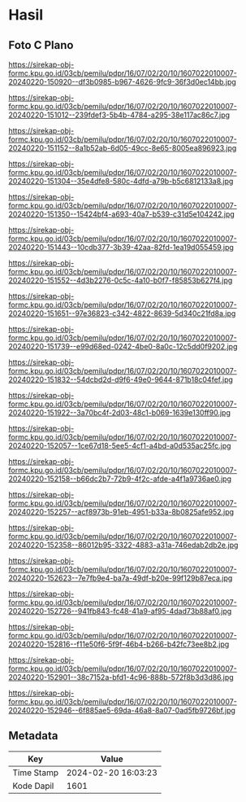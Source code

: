 # Hasil

## Foto C Plano

https://sirekap-obj-formc.kpu.go.id/03cb/pemilu/pdpr/16/07/02/20/10/1607022010007-20240220-150920--df3b0985-b967-4626-9fc9-36f3d0ec14bb.jpg

https://sirekap-obj-formc.kpu.go.id/03cb/pemilu/pdpr/16/07/02/20/10/1607022010007-20240220-151012--239fdef3-5b4b-4784-a295-38e117ac86c7.jpg

https://sirekap-obj-formc.kpu.go.id/03cb/pemilu/pdpr/16/07/02/20/10/1607022010007-20240220-151152--8a1b52ab-6d05-49cc-8e65-8005ea896923.jpg

https://sirekap-obj-formc.kpu.go.id/03cb/pemilu/pdpr/16/07/02/20/10/1607022010007-20240220-151304--35e4dfe8-580c-4dfd-a79b-b5c6812133a8.jpg

https://sirekap-obj-formc.kpu.go.id/03cb/pemilu/pdpr/16/07/02/20/10/1607022010007-20240220-151350--15424bf4-a693-40a7-b539-c31d5e104242.jpg

https://sirekap-obj-formc.kpu.go.id/03cb/pemilu/pdpr/16/07/02/20/10/1607022010007-20240220-151443--10cdb377-3b39-42aa-82fd-1ea19d055459.jpg

https://sirekap-obj-formc.kpu.go.id/03cb/pemilu/pdpr/16/07/02/20/10/1607022010007-20240220-151552--4d3b2276-0c5c-4a10-b0f7-f85853b627f4.jpg

https://sirekap-obj-formc.kpu.go.id/03cb/pemilu/pdpr/16/07/02/20/10/1607022010007-20240220-151651--97e36823-c342-4822-8639-5d340c21fd8a.jpg

https://sirekap-obj-formc.kpu.go.id/03cb/pemilu/pdpr/16/07/02/20/10/1607022010007-20240220-151739--e99d68ed-0242-4be0-8a0c-12c5dd0f9202.jpg

https://sirekap-obj-formc.kpu.go.id/03cb/pemilu/pdpr/16/07/02/20/10/1607022010007-20240220-151832--54dcbd2d-d9f6-49e0-9644-871b18c04fef.jpg

https://sirekap-obj-formc.kpu.go.id/03cb/pemilu/pdpr/16/07/02/20/10/1607022010007-20240220-151922--3a70bc4f-2d03-48c1-b069-1639e130ff90.jpg

https://sirekap-obj-formc.kpu.go.id/03cb/pemilu/pdpr/16/07/02/20/10/1607022010007-20240220-152057--1ce67d18-5ee5-4cf1-a4bd-a0d535ac25fc.jpg

https://sirekap-obj-formc.kpu.go.id/03cb/pemilu/pdpr/16/07/02/20/10/1607022010007-20240220-152158--b66dc2b7-72b9-4f2c-afde-a4f1a9736ae0.jpg

https://sirekap-obj-formc.kpu.go.id/03cb/pemilu/pdpr/16/07/02/20/10/1607022010007-20240220-152257--acf8973b-91eb-4951-b33a-8b0825afe952.jpg

https://sirekap-obj-formc.kpu.go.id/03cb/pemilu/pdpr/16/07/02/20/10/1607022010007-20240220-152358--86012b95-3322-4883-a31a-746edab2db2e.jpg

https://sirekap-obj-formc.kpu.go.id/03cb/pemilu/pdpr/16/07/02/20/10/1607022010007-20240220-152623--7e7fb9e4-ba7a-49df-b20e-99f129b87eca.jpg

https://sirekap-obj-formc.kpu.go.id/03cb/pemilu/pdpr/16/07/02/20/10/1607022010007-20240220-152726--941fb843-fc48-41a9-af95-4dad73b88af0.jpg

https://sirekap-obj-formc.kpu.go.id/03cb/pemilu/pdpr/16/07/02/20/10/1607022010007-20240220-152816--f11e50f6-5f9f-46b4-b266-b42fc73ee8b2.jpg

https://sirekap-obj-formc.kpu.go.id/03cb/pemilu/pdpr/16/07/02/20/10/1607022010007-20240220-152901--38c7152a-bfd1-4c96-888b-572f8b3d3d86.jpg

https://sirekap-obj-formc.kpu.go.id/03cb/pemilu/pdpr/16/07/02/20/10/1607022010007-20240220-152946--6f885ae5-69da-46a8-8a07-0ad5fb9726bf.jpg


## Metadata

| Key        | Value               |
| ---------- | ------------------- |
| Time Stamp | 2024-02-20 16:03:23 |
| Kode Dapil | 1601                |



